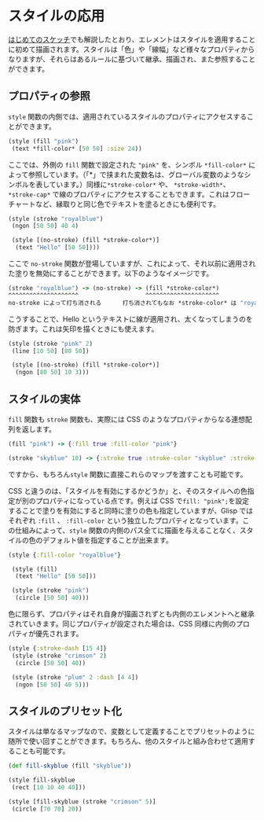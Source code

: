 # スタイルの応用

[はじめてのスケッチ](get-started)でも解説したとおり、エレメントはスタイルを適用することに初めて描画されます。スタイルは「色」や「線幅」など様々なプロパティからなりますが、それらはあるルールに基づいて継承、描画され、また参照することができます。

## プロパティの参照

`style` 関数の内側では、適用されているスタイルのプロパティにアクセスすることができます。

```cljs
(style (fill "pink")
 (text *fill-color* [50 50] :size 24))
```

ここでは、外側の `fill` 関数で設定された `"pink"` を、シンボル `*fill-color*` によって参照しています。（「\*」で挟まれた変数名は、グローバル変数のようなシンボルを表しています。）同様に`*stroke-color*` や、 `*stroke-width*`、`*stroke-cap*` で線のプロパティにアクセスすることもできます。これはフローチャートなど、縁取りと同じ色でテキストを塗るときにも便利です。

```cljs
(style (stroke "royalblue")
 (ngon [50 50] 40 4)

 (style [(no-stroke) (fill *stroke-color*)]
  (text "Hello" [50 50])))
```

ここで `no-stroke` 関数が登場していますが、これによって、それ以前に適用された塗りを無効にすることができます。以下のようなイメージです。

```clojure
(stroke "royalblue") -> (no-stroke) -> (fill *stroke-color*)
^^^^^^^^^^^^^^^^^^^^                   ^^^^^^^^^^^^^^^^^^^^^
no-stroke によって打ち消される      打ち消されてもなお *stroke-color* は "royalblue" に設定されている
```

こうすることで、Hello というテキストに線が適用され、太くなってしまうのを防ぎます。これは矢印を描くときにも使えます。

```cljs
(style (stroke "pink" 2)
 (line [10 50] [80 50])

 (style [(no-stroke) (fill *stroke-color*)]
  (ngon [80 50] 10 3)))
```

## スタイルの実体

`fill` 関数も `stroke` 関数も、実際には CSS のようなプロパティからなる連想配列を返します。

```clojure
(fill "pink") -> {:fill true :fill-color "pink"}

(stroke "skyblue" 10) -> {:stroke true :stroke-color "skyblue" :stroke-width 10}
```

ですから、もちろん`style` 関数に直接これらのマップを渡すことも可能です。

CSS と違うのは、「スタイルを有効にするかどうか」と、そのスタイルへの色指定が別のプロパティになっている点です。例えば CSS で`fill: "pink";`を設定することで塗りを有効にすると同時に塗りの色も指定していますが、Glisp ではそれぞれ `:fill` 、 `:fill-color` という独立したプロパティとなっています。この仕組みによって、`style` 関数の内側のパス全てに描画を与えることなく、スタイルの色のデフォルト値を指定することが出来ます。

```cljs
(style {:fill-color "royalblue"}

 (style (fill)
  (text "Hello" [50 50]))

 (style (stroke "pink")
  (circle [50 50] 40)))
```

色に限らず、プロパティはそれ自身が描画されずとも内側のエレメントへと継承されていきます。同じプロパティが設定された場合は、CSS 同様に内側のプロパティが優先されます。

```cljs
(style {:stroke-dash [15 4]}
 (style (stroke "crimson" 2)
  (circle [50 50] 40))

 (style (stroke "plum" 2 :dash [4 4])
  (ngon [50 50] 40 5)))
```

## スタイルのプリセット化

スタイルは単なるマップなので、変数として定義することでプリセットのように随所で使い回すことができます。もちろん、他のスタイルと組み合わせて適用することも可能です。

```cljs
(def fill-skyblue (fill "skyblue"))

(style fill-skyblue
 (rect [10 10 40 40]))

(style [fill-skyblue (stroke "crimson" 5)]
 (circle [70 70] 20))

```
